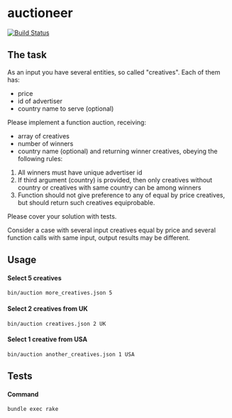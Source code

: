 # auctioneer
[![Build Status](https://travis-ci.org/MrCherry/auctioneer.svg?branch=master)](https://travis-ci.org/MrCherry/auctioneer)

## The task

As an input you have several entities, so called "creatives". Each of them has: 
* price 
* id of advertiser 
* country name to serve (optional)

Please implement a function auction, receiving:
* array of creatives
* number of winners
* country name (optional)
and returning winner creatives, obeying the following rules:

1. All winners must have unique advertiser id
2. If third argument (country) is provided, then only creatives without country or creatives with same country can be among winners
3. Function should not give preference to any of equal by price creatives, but should return such creatives equiprobable.

Please cover your solution with tests.

Consider a case with several input creatives equal by price and several function calls with same input, output results may be different.

## Usage

#### Select 5 creatives
```
bin/auction more_creatives.json 5
```

#### Select 2 creatives from UK
```
bin/auction creatives.json 2 UK
```

#### Select 1 creative from USA
```
bin/auction another_creatives.json 1 USA
```

## Tests

#### Command
```
bundle exec rake
```

